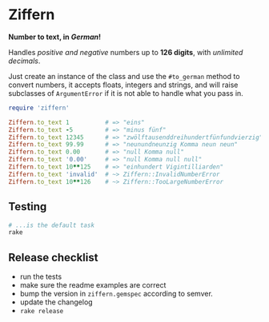 # Ziffern

**Number to text, in _German_!**

Handles _positive and negative_ numbers up to **126 digits**, with _unlimited decimals_.

Just create an instance of the class and use the `#to_german` method to convert numbers,
it accepts floats, integers and strings, and will raise subclasses of `ArgumentError` if
it is not able to handle what you pass in.

```ruby
require 'ziffern'

Ziffern.to_text 1          # => "eins"
Ziffern.to_text -5         # => "minus fünf"
Ziffern.to_text 12345      # => "zwölftausenddreihundertfünfundvierzig"
Ziffern.to_text 99.99      # => "neunundneunzig Komma neun neun"
Ziffern.to_text 0.00       # => "null Komma null"
Ziffern.to_text '0.00'     # => "null Komma null null"
Ziffern.to_text 10**125    # => "einhundert Vigintilliarden"
Ziffern.to_text 'invalid'  # ~> Ziffern::InvalidNumberError
Ziffern.to_text 10**126    # ~> Ziffern::TooLargeNumberError
```

## Testing

```bash
# ...is the default task
rake
```

## Release checklist

- run the tests
- make sure the readme examples are correct
- bump the version in `ziffern.gemspec` according to semver.
- update the changelog
- `rake release`

